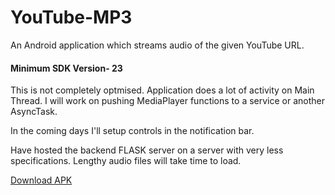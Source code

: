 # YouTube-MP3
An Android application which streams audio of the given YouTube URL.

#### Minimum SDK Version- 23

This is not completely optmised. Application does a lot of activity on Main Thread. I will work on pushing MediaPlayer functions to a service or another AsyncTask.

In the coming days I'll setup controls in the notification bar.

Have hosted the backend FLASK server on a server with very less specifications. Lengthy audio files will take time to load.

<a href="https://drive.google.com/open?id=1aS7ragxFrPamUUNyiZ5Dhh6MspomG6UB">Download APK</a>
